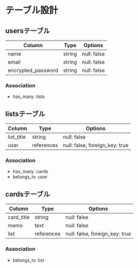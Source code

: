 # テーブル設計

## usersテーブル

| Column             | Type   | Options     |
| ------------------ | ------ | ----------- |
| name               | string | null: false |
| email              | string | null: false |
| encrypted_password | string | null: false |

### Association

- has_many :lists

## listsテーブル

| Column     | Type       | Options                        |
| ---------- | ---------- | ------------------------------ |
| list_title | string     | null: false                    |
| user       | references | null: false, foreign_key: true |

### Association

- has_many :cards
- belongs_to :user

## cardsテーブル

| Column     | Type       | Options                        |
| ---------- | ---------- | ------------------------------ |
| card_title | string     | null: false                    |
| memo       | text       | null: false                    |
| list       | references | null: false, foreign_key: true |

### Association

- belongs_to :list
